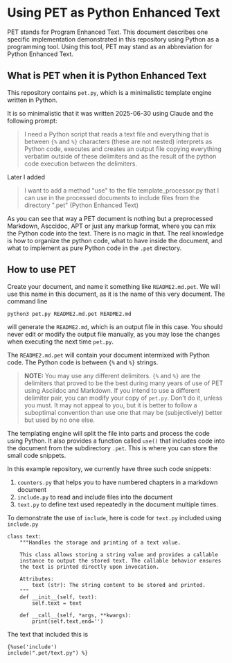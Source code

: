 # Using PET as Python Enhanced Text

PET stands for Program Enhanced Text.
This document describes one specific implementation demonstrated in this repository using Python as a programming tool.
Using this tool, PET may stand as an abbreviation for Python Enhanced Text.

## What is PET when it is Python Enhanced Text

This repository contains `pet.py`, which is a minimalistic template engine written in Python.

It is so minimalistic that it was written 2025-06-30 using Claude and the following prompt:

>I need a Python script that reads a text file and everything that is between `{%` and `%}` characters (these are not nested) interprets as Python code, executes and creates an output file copying everything verbatim outside of these delimiters and as the result of the python code execution between the delimiters.

Later I added

>I want to add a method "use" to the file template_processor.py that I can use in the processed documents to include files from the directory ".pet" (Python Enhanced Text)

As you can see that way a PET document is nothing but a preprocessed Markdown, Asccidoc, APT or just any markup format, where you can mix the Python code into the text.
There is no magic in that.
The real knowledge is how to organize the python code, what to have inside the document, and what to implement as pure Python code in the `.pet` directory.

## How to use PET

Create your document, and name it something like `README2.md.pet`.
We will use this name in this document, as it is the name of this very document.
The command line

```
python3 pet.py README2.md.pet README2.md
```

will generate the `README2.md`, which is an output file in this case.
You should never edit or modify the output file manually, as you may lose the changes when executing the next time `pet.py`.

The `README2.md.pet` will contain your document intermixed with Python code.
The Python code is between `{%` and `%}` strings.

>**NOTE:** You may use any different delimiters.
`{%` and `%}` are the delimiters that proved to be the best during many years of use of PET using Asciidoc and Markdown.
If you intend to use a different delimiter pair, you can modify your copy of `pet.py`.
Don't do it, unless you must.
It may not appeal to you, but it is better to follow a suboptimal convention than use one that may be (subjectively) better but used by no one else.

The templating engine will split the file into parts and process the code using Python.
It also provides a function called `use()` that includes code into the document from the subdirectory `.pet`.
This is where you can store the small code snippets.

In this example repository, we currently have three such code snippets:

1. `counters.py` that helps you to have numbered chapters in a markdown document
2.  `include.py` to read and include files into the document
3. `text.py` to define text used repeatedly in the document multiple times.

To demonstrate the use of `include`, here is code for `text.py` included using `include.py`

```
class text:
    """Handles the storage and printing of a text value.

    This class allows storing a string value and provides a callable
    instance to output the stored text. The callable behavior ensures
    the text is printed directly upon invocation.

    Attributes:
        text (str): The string content to be stored and printed.
    """
    def __init__(self, text):
        self.text = text

    def __call__(self, *args, **kwargs):
        print(self.text,end='')

```

The text that included this is

```
{%use('include')
include(".pet/text.py") %}


```


